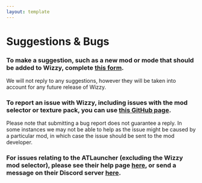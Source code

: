 ```yaml
---
layout: template
---
```

# Suggestions & Bugs

### To make a suggestion, such as a new mod or mode that should be added to Wizzy, complete [this form](http://goo.gl/forms/vzbYqc2v20).

We will not reply to any suggestions, however they will be taken into account for any future release of Wizzy.


### To report an issue with Wizzy, including issues with the mod selector or texture pack, you can use [this GitHub page](https://github.com/WizzyModpack/Wizzy/issues).

Please note that submitting a bug report does not guarantee a reply. In some instances we may not be able to help as the issue might be caused by a particular mod, in which case the issue should be sent to the mod developer.


### For issues relating to the ATLauncher (excluding the Wizzy mod selector), please see their help page [here](https://atlauncher.com/help), or send a message on their Discord server [here](https://discord.com/invite/B7TrrzH).
